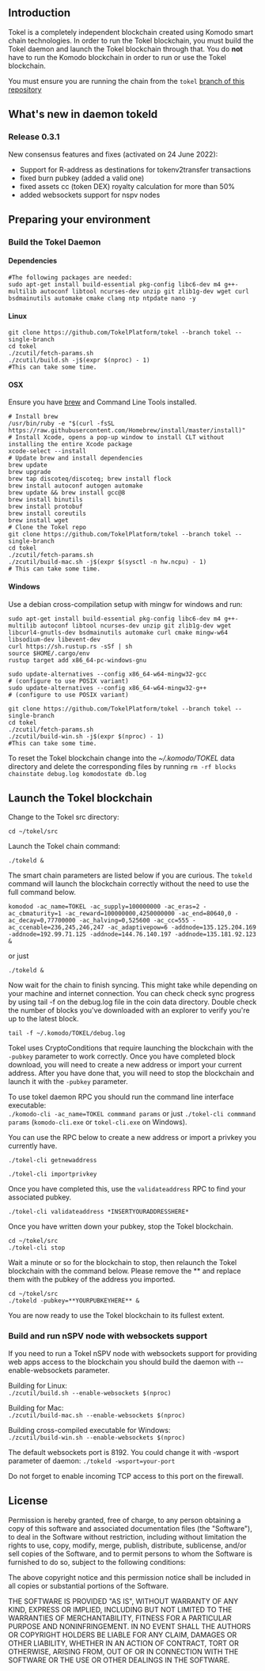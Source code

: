 ## Introduction

Tokel is a completely independent blockchain created using Komodo smart chain technologies. In order to run the Tokel blockchain, you must build the Tokel daemon and launch the Tokel blockchain through that. You do **not** have to run the Komodo blockchain in order to run or use the Tokel blockchain.

You must ensure you are running the chain from the `tokel` [branch of this repository](https://github.com/TokelPlatform/tokel/tree/tokel)

## What's new in daemon tokeld

### Release 0.3.1
New consensus features and fixes (activated on 24 June 2022):
- Support for R-address as destinations for tokenv2transfer transactions
- fixed burn pubkey (added a valid one)
- fixed assets cc (token DEX) royalty calculation for more than 50%
- added websockets support for nspv nodes

## Preparing your environment

### Build the Tokel Daemon

#### Dependencies

```shell
#The following packages are needed:
sudo apt-get install build-essential pkg-config libc6-dev m4 g++-multilib autoconf libtool ncurses-dev unzip git zlib1g-dev wget curl bsdmainutils automake cmake clang ntp ntpdate nano -y
```

#### Linux
```shell
git clone https://github.com/TokelPlatform/tokel --branch tokel --single-branch
cd tokel
./zcutil/fetch-params.sh
./zcutil/build.sh -j$(expr $(nproc) - 1)
#This can take some time.
```

#### OSX
Ensure you have [brew](https://brew.sh) and Command Line Tools installed.
```shell
# Install brew
/usr/bin/ruby -e "$(curl -fsSL https://raw.githubusercontent.com/Homebrew/install/master/install)"
# Install Xcode, opens a pop-up window to install CLT without installing the entire Xcode package
xcode-select --install 
# Update brew and install dependencies
brew update
brew upgrade
brew tap discoteq/discoteq; brew install flock
brew install autoconf autogen automake
brew update && brew install gcc@8
brew install binutils
brew install protobuf
brew install coreutils
brew install wget
# Clone the Tokel repo
git clone https://github.com/TokelPlatform/tokel --branch tokel --single-branch
cd tokel
./zcutil/fetch-params.sh
./zcutil/build-mac.sh -j$(expr $(sysctl -n hw.ncpu) - 1)
# This can take some time.
```

#### Windows
Use a debian cross-compilation setup with mingw for windows and run:
```shell
sudo apt-get install build-essential pkg-config libc6-dev m4 g++-multilib autoconf libtool ncurses-dev unzip git zlib1g-dev wget libcurl4-gnutls-dev bsdmainutils automake curl cmake mingw-w64 libsodium-dev libevent-dev
curl https://sh.rustup.rs -sSf | sh
source $HOME/.cargo/env
rustup target add x86_64-pc-windows-gnu

sudo update-alternatives --config x86_64-w64-mingw32-gcc
# (configure to use POSIX variant)
sudo update-alternatives --config x86_64-w64-mingw32-g++
# (configure to use POSIX variant)

git clone https://github.com/TokelPlatform/tokel --branch tokel --single-branch
cd tokel
./zcutil/fetch-params.sh
./zcutil/build-win.sh -j$(expr $(nproc) - 1)
#This can take some time.
```

To reset the Tokel blockchain change into the *~/.komodo/TOKEL* data directory and delete the corresponding files by running `rm -rf blocks chainstate debug.log komodostate db.log`

## Launch the Tokel blockchain

Change to the Tokel src directory:

```
cd ~/tokel/src
```

Launch the Tokel chain command:
```
./tokeld &
```

The smart chain parameters are listed below if you are curious. The `tokeld` command will launch the blockchain correctly without the need to use the full command below.

```
komodod -ac_name=TOKEL -ac_supply=100000000 -ac_eras=2 -ac_cbmaturity=1 -ac_reward=100000000,4250000000 -ac_end=80640,0 -ac_decay=0,77700000 -ac_halving=0,525600 -ac_cc=555 -ac_ccenable=236,245,246,247 -ac_adaptivepow=6 -addnode=135.125.204.169 -addnode=192.99.71.125 -addnode=144.76.140.197 -addnode=135.181.92.123 &
```
or just
```
./tokeld &
```

Now wait for the chain to finish syncing. This might take while depending on your machine and internet connection. You can check check sync progress by using tail -f on the debug.log file in the coin data directory. Double check the number of blocks you've downloaded with an explorer to verify you're up to the latest block.

```
tail -f ~/.komodo/TOKEL/debug.log
```

Tokel uses CryptoConditions that require launching the blockchain with the `-pubkey` parameter to work correctly. Once you have completed block download, you will need to create a new address or import your current address. After you have done that, you will need to stop the blockchain and launch it with the `-pubkey` parameter.

To use tokel daemon RPC you should run the command line interface executable:<br> 
`./komodo-cli -ac_name=TOKEL commmand params` or just `./tokel-cli commmand params` (`komodo-cli.exe` or `tokel-cli.exe` on Windows).

You can use the RPC below to create a new address or import a privkey you currently have. 

```
./tokel-cli getnewaddress
```
```
./tokel-cli importprivkey
```

Once you have completed this, use the `validateaddress` RPC to find your associated pubkey.

```
./tokel-cli validateaddress *INSERTYOURADDRESSHERE*
```

Once you have written down your pubkey, stop the Tokel blockchain.

```
cd ~/tokel/src
./tokel-cli stop
```

Wait a minute or so for the blockchain to stop, then relaunch the Tokel blockchain with the command below. Please remove the ** and replace them with the pubkey of the address you imported.

```
cd ~/tokel/src
./tokeld -pubkey=**YOURPUBKEYHERE** &
```

You are now ready to use the Tokel blockchain to its fullest extent.

### Build and run nSPV node with websockets support

If you need to run a Tokel nSPV node with websockets support for providing web apps access to the blockchain you should build the daemon with --enable-websockets parameter.

Building for Linux:<br>
`./zcutil/build.sh --enable-websockets $(nproc)`

Building for Mac:<br>
`./zcutil/build-mac.sh --enable-websockets $(nproc)`

Building cross-compiled executable for Windows:<br>
`./zcutil/build-win.sh --enable-websockets $(nproc)`

The default websockets port is 8192. You could change it with -wsport parameter of daemon:
`./tokeld -wsport=your-port`

Do not forget to enable incoming TCP access to this port on the firewall.

License
-------
Permission is hereby granted, free of charge, to any person obtaining a copy of this software and associated documentation files (the "Software"), to deal in the Software without restriction, including without limitation the rights to use, copy, modify, merge, publish, distribute, sublicense, and/or sell copies of the Software, and to permit persons to whom the Software is furnished to do so, subject to the following conditions:

The above copyright notice and this permission notice shall be included in all copies or substantial portions of the Software.

THE SOFTWARE IS PROVIDED "AS IS", WITHOUT WARRANTY OF ANY KIND, EXPRESS OR IMPLIED, INCLUDING BUT NOT LIMITED TO THE WARRANTIES OF MERCHANTABILITY, FITNESS FOR A PARTICULAR PURPOSE AND NONINFRINGEMENT. IN NO EVENT SHALL THE AUTHORS OR COPYRIGHT HOLDERS BE LIABLE FOR ANY CLAIM, DAMAGES OR OTHER LIABILITY, WHETHER IN AN ACTION OF CONTRACT, TORT OR OTHERWISE, ARISING FROM, OUT OF OR IN CONNECTION WITH THE SOFTWARE OR THE USE OR OTHER DEALINGS IN THE SOFTWARE.

